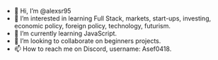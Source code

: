 - 👋 Hi, I’m @alexsr95
- 👀 I’m interested in learning Full Stack, markets, start-ups, investing, economic policy, foreign policy, technology, futurism.
- 🌱 I’m currently learning JavaScript.
- 💞️ I’m looking to collaborate on beginners projects.
- 📫 How to reach me on Discord, username: Asef0418.
